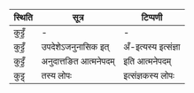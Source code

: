 | स्थिति | सूत्र | टिप्पणी |
| ----- | ------- | ------ |
| कुट्टँ॒ | - | - |
| कुट्टँ॒ | उपदेशेऽजनुनासिक इत् | अँ-इत्यस्य इत्संज्ञा |
| कुट्टँ॒ | अनुदात्तङित आत्मनेपदम् | इति आत्मनेपदम् |
| कुट्ट् | तस्य लोपः | इत्संज्ञकस्य लोपः |

